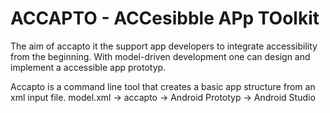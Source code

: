 ACCAPTO - ACCesibble APp TOolkit
================================

The aim of accapto it the support app developers to integrate accessibility from the beginning. With model-driven development one can design and implement a accessible app prototyp.


Accapto is a command line tool that creates a basic app structure from an xml input file. 
model.xml -> accapto -> Android Prototyp -> Android Studio



